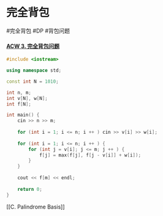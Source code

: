 # 完全背包
#完全背包 #DP #背包问题
#### [ACW 3. 完全背包问题](https://www.acwing.com/activity/content/problem/content/998/)
~~~c++
#include <iostream>

using namespace std; 

const int N = 1010; 

int n, m; 
int v[N], w[N]; 
int f[N]; 

int main() {
    cin >> n >> m; 
    
    for (int i = 1; i <= n; i ++ ) cin >> v[i] >> w[i]; 
    
    for (int i = 1; i <= n; i ++ ) {
        for (int j = v[i]; j <= m; j ++ ) {
            f[j] = max(f[j], f[j - v[i]] + w[i]); 
        }
    }
    
    cout << f[m] << endl; 
    
    return 0; 
}
~~~
[[C. Palindrome Basis]]